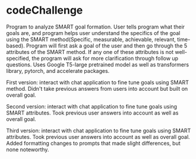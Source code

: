 # codeChallenge

Program to analyze SMART goal formation. User tells program what their goals are, and program helps user understand the specifics of the goal using the SMART method(Specific, measurable, 
achievable, relevant, time-based). Program will first ask a goal of the user and then go through the 5 attributes of the SMART method. If any one of these attributes is not well-specified, the 
program will ask for more clarification through follow up questions. 
Uses Google T5-large pretrained model as well as transformers library, pytorch, and accelerate packages. 

First version: interact with chat application to fine tune goals using SMART method. Didn't take previous answers from users into account but built on overall goal. 

Second version: interact with chat application to fine tune goals using SMART attributes. Took previous user answers into account as well as overall goal. 

Third version: interact with chat application to fine tune goals using SMART attributes. Took previous user answers into account as well as overall goal. Added formatting changes to prompts that made slight differences, but none noteworthy.


